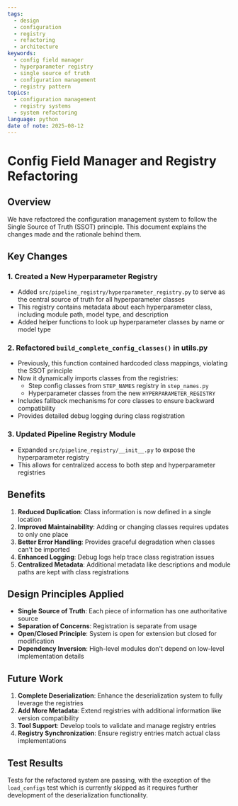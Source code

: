 ```yaml
---
tags:
  - design
  - configuration
  - registry
  - refactoring
  - architecture
keywords:
  - config field manager
  - hyperparameter registry
  - single source of truth
  - configuration management
  - registry pattern
topics:
  - configuration management
  - registry systems
  - system refactoring
language: python
date of note: 2025-08-12
---
```


# Config Field Manager and Registry Refactoring

## Overview

We have refactored the configuration management system to follow the Single Source of Truth (SSOT) principle. This document explains the changes made and the rationale behind them.

## Key Changes

### 1. Created a New Hyperparameter Registry

- Added `src/pipeline_registry/hyperparameter_registry.py` to serve as the central source of truth for all hyperparameter classes
- This registry contains metadata about each hyperparameter class, including module path, model type, and description
- Added helper functions to look up hyperparameter classes by name or model type

### 2. Refactored `build_complete_config_classes()` in utils.py

- Previously, this function contained hardcoded class mappings, violating the SSOT principle
- Now it dynamically imports classes from the registries:
  - Step config classes from `STEP_NAMES` registry in `step_names.py`
  - Hyperparameter classes from the new `HYPERPARAMETER_REGISTRY`
- Includes fallback mechanisms for core classes to ensure backward compatibility
- Provides detailed debug logging during class registration

### 3. Updated Pipeline Registry Module

- Expanded `src/pipeline_registry/__init__.py` to expose the hyperparameter registry
- This allows for centralized access to both step and hyperparameter registries

## Benefits

1. **Reduced Duplication**: Class information is now defined in a single location
2. **Improved Maintainability**: Adding or changing classes requires updates to only one place
3. **Better Error Handling**: Provides graceful degradation when classes can't be imported
4. **Enhanced Logging**: Debug logs help trace class registration issues
5. **Centralized Metadata**: Additional metadata like descriptions and module paths are kept with class registrations

## Design Principles Applied

- **Single Source of Truth**: Each piece of information has one authoritative source
- **Separation of Concerns**: Registration is separate from usage
- **Open/Closed Principle**: System is open for extension but closed for modification
- **Dependency Inversion**: High-level modules don't depend on low-level implementation details

## Future Work

1. **Complete Deserialization**: Enhance the deserialization system to fully leverage the registries
2. **Add More Metadata**: Extend registries with additional information like version compatibility
3. **Tool Support**: Develop tools to validate and manage registry entries
4. **Registry Synchronization**: Ensure registry entries match actual class implementations

## Test Results

Tests for the refactored system are passing, with the exception of the `load_configs` test which is currently skipped as it requires further development of the deserialization functionality.
